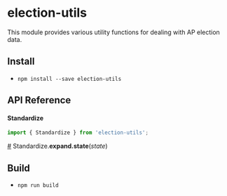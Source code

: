 # election-utils

This module provides various utility functions for dealing with AP election data.

## Install

- `npm install --save election-utils`

## API Reference

#### Standardize

``` js
import { Standardize } from 'election-utils';
```
<a name="expand-state" href="#expand-state">#</a> Standardize.<b>expand.state</b>(<i>state</i>)

## Build

- `npm run build`
